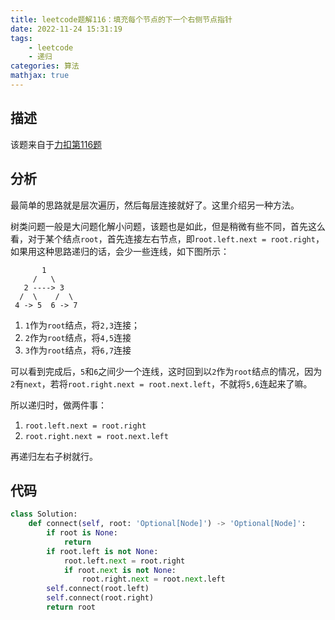 ```yaml
---
title: leetcode题解116：填充每个节点的下一个右侧节点指针
date: 2022-11-24 15:31:19
tags:
    - leetcode
    - 递归
categories: 算法
mathjax: true
---
```


## 描述

该题来自于[力扣第116题](https://leetcode.cn/problems/populating-next-right-pointers-in-each-node/)

<!--more-->

## 分析

最简单的思路就是层次遍历，然后每层连接就好了。这里介绍另一种方法。

树类问题一般是大问题化解小问题，该题也是如此，但是稍微有些不同，首先这么看，对于某个结点`root`，首先连接左右节点，即`root.left.next = root.right`，如果用这种思路递归的话，会少一些连线，如下图所示：
```
       1
     /   \
   2 ----> 3
  /  \    /  \
 4 -> 5  6 -> 7
```

1. `1`作为`root`结点，将`2,3`连接；
2. `2`作为`root`结点，将`4,5`连接
3. `3`作为`root`结点，将`6,7`连接

可以看到完成后，`5`和`6`之间少一个连线，这时回到以`2`作为`root`结点的情况，因为`2`有`next`，若将`root.right.next = root.next.left`，不就将`5,6`连起来了嘛。

所以递归时，做两件事：
1. `root.left.next = root.right`
2. `root.right.next = root.next.left`

再递归左右子树就行。


## 代码

```python
class Solution:
    def connect(self, root: 'Optional[Node]') -> 'Optional[Node]':
        if root is None:
            return
        if root.left is not None:
            root.left.next = root.right
            if root.next is not None:
                root.right.next = root.next.left
        self.connect(root.left)
        self.connect(root.right)
        return root
```